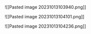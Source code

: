![[Pasted image 20231013103940.png]]

![[Pasted image 20231013104101.png]]

![[Pasted image 20231013104236.png]]